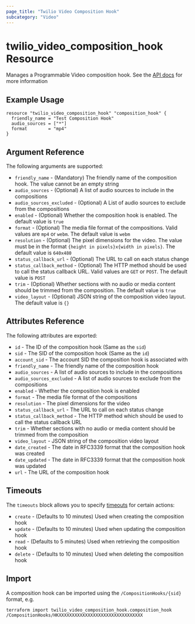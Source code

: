 ```yaml
---
page_title: "Twilio Video Composition Hook"
subcategory: "Video"
---
```


# twilio_video_composition_hook Resource

Manages a Programmable Video composition hook. See the [API docs](https://www.twilio.com/docs/video/api/composition-hooks) for more information

## Example Usage

```hcl
resource "twilio_video_composition_hook" "composition_hook" {
  friendly_name = "Test Composition Hook"
  audio_sources = ["*"]
  format        = "mp4"
}
```

## Argument Reference

The following arguments are supported:

- `friendly_name` - (Mandatory) The friendly name of the composition hook. The value cannot be an empty string
- `audio_sources` - (Optional) A list of audio sources to include in the compositions
- `audio_sources_excluded` - (Optional) A List of audio sources to exclude from the compositions
- `enabled` - (Optional) Whether the composition hook is enabled. The default value is `true`
- `format` - (Optional) The media file format of the compositions. Valid values are `mp4` or `webm`. The default value is `webm`
- `resolution` - (Optional) The pixel dimensions for the video. The value must be in the format `{height in pixels}x{width in pixels}`. The default value is `640x480`
- `status_callback_url` - (Optional) The URL to call on each status change
- `status_callback_method` - (Optional) The HTTP method should be used to call the status callback URL. Valid values are `GET` or `POST`. The default value is `POST`
- `trim` - (Optional) Whether sections with no audio or media content should be trimmed from the composition. The default value is `true`
- `video_layout` - (Optional) JSON string of the composition video layout. The default value is `{}`

## Attributes Reference

The following attributes are exported:

- `id` - The ID of the composition hook (Same as the `sid`)
- `sid` - The SID of the composition hook (Same as the `id`)
- `account_sid` - The account SID the composition hook is associated with
- `friendly_name` - The friendly name of the composition hook
- `audio_sources` - A list of audio sources to include in the compositions
- `audio_sources_excluded` - A list of audio sources to exclude from the compositions
- `enabled` - Whether the composition hook is enabled
- `format` - The media file format of the compositions
- `resolution` - The pixel dimensions for the video
- `status_callback_url` - The URL to call on each status change
- `status_callback_method` - The HTTP method which should be used to call the status callback URL
- `trim` - Whether sections with no audio or media content should be trimmed from the composition
- `video_layout` - JSON string of the composition video layout
- `date_created` - The date in RFC3339 format that the composition hook was created
- `date_updated` - The date in RFC3339 format that the composition hook was updated
- `url` - The URL of the composition hook

## Timeouts

The `timeouts` block allows you to specify [timeouts](https://www.terraform.io/docs/configuration/resources.html#timeouts) for certain actions:

- `create` - (Defaults to 10 minutes) Used when creating the composition hook
- `update` - (Defaults to 10 minutes) Used when updating the composition hook
- `read` - (Defaults to 5 minutes) Used when retrieving the composition hook
- `delete` - (Defaults to 10 minutes) Used when deleting the composition hook

## Import

A composition hook can be imported using the `/CompositionHooks/{sid}` format, e.g.

```shell
terraform import twilio_video_composition_hook.composition_hook /CompositionHooks/HKXXXXXXXXXXXXXXXXXXXXXXXXXXXXXXXX
```

